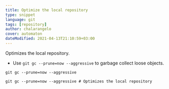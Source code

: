 ```yaml
---
title: Optimize the local repository
type: snippet
language: git
tags: [repository]
author: chalarangelo
cover: automaton
dateModified: 2021-04-13T21:10:59+03:00
---
```


Optimizes the local repository.

- Use `git gc --prune=now --aggressive` to garbage collect loose objects.

```shell
git gc --prune=now --aggressive
```

```shell
git gc --prune=now --aggressive # Optimizes the local repository
```
